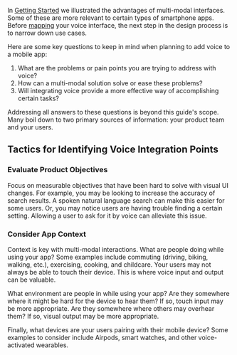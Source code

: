 In [Getting Started](/docs/Design/getting-started) we illustrated the advantages of multi-modal interfaces. Some of these are more relevant to certain types of smartphone apps. Before [mapping](docs/Design/map-out-integration) your voice interface, the next step in the design process is to narrow down use cases.

Here are some key questions to keep in mind when planning to add voice to a mobile app:

1. What are the problems or pain points you are trying to address with voice?
2. How can a multi-modal solution solve or ease these problems?
3. Will integrating voice provide a more effective way of accomplishing certain tasks?

Addressing all answers to these questions is beyond this guide's scope. Many boil down to two primary sources of information: your product team and your users.

## Tactics for Identifying Voice Integration Points

### Evaluate Product Objectives

Focus on measurable objectives that have been hard to solve with visual UI changes. For example, you may be looking to increase the accuracy of search results. A spoken natural language search can make this easier for some users. Or, you may notice users are having trouble finding a certain setting. Allowing a user to ask for it by voice can alleviate this issue.

### Consider App Context

Context is key with multi-modal interactions. What are people doing while using your app? Some examples include commuting (driving, biking, walking, etc.), exercising, cooking, and childcare. Your users may not always be able to touch their device. This is where voice input and output can be valuable.

What environment are people in while using your app? Are they somewhere where it might be hard for the device to hear them? If so, touch input may be more appropriate. Are they somewhere where others may overhear them?  If so, visual output may be more appropriate.

Finally, what devices are your users pairing with their mobile device? Some examples to consider include Airpods, smart watches, and other voice-activated wearables.
